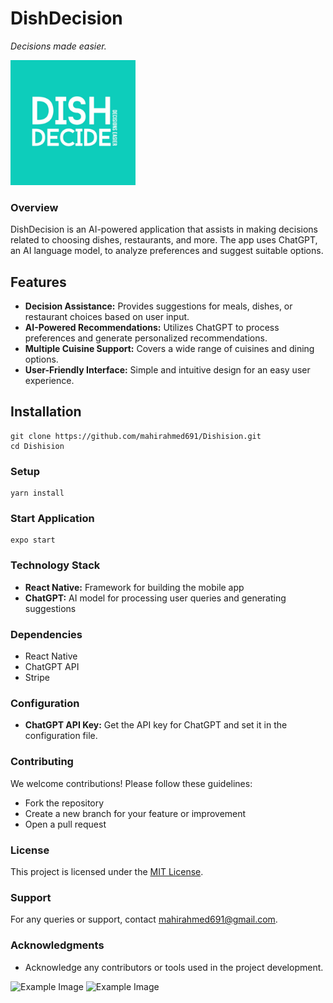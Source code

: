 # DishDecision
*Decisions made easier.*

<img src="https://github.com/mahirahmed691/Dishision/blob/main/assets/logo4.png" alt="Example Image" width="200" />

### Overview

DishDecision is an AI-powered application that assists in making decisions related to choosing dishes, restaurants, and more. The app uses ChatGPT, an AI language model, to analyze preferences and suggest suitable options.

## Features

- **Decision Assistance:** Provides suggestions for meals, dishes, or restaurant choices based on user input.
- **AI-Powered Recommendations:** Utilizes ChatGPT to process preferences and generate personalized recommendations.
- **Multiple Cuisine Support:** Covers a wide range of cuisines and dining options.
- **User-Friendly Interface:** Simple and intuitive design for an easy user experience.

## Installation
```
git clone https://github.com/mahirahmed691/Dishision.git
cd Dishision
```

### Setup
```
yarn install
```

### Start Application
```
expo start
```

### Technology Stack

- **React Native:** Framework for building the mobile app
- **ChatGPT:** AI model for processing user queries and generating suggestions

### Dependencies

- React Native
- ChatGPT API
- Stripe
  
### Configuration

- **ChatGPT API Key:** Get the API key for ChatGPT and set it in the configuration file.

### Contributing

We welcome contributions! Please follow these guidelines:
- Fork the repository
- Create a new branch for your feature or improvement
- Open a pull request

### License

This project is licensed under the [MIT License](link-to-license).

### Support

For any queries or support, contact [mahirahmed691@gmail.com](mailto:mahirahmed691@gmail.com).

### Acknowledgments

- Acknowledge any contributors or tools used in the project development.

<img src="https://media.licdn.com/dms/image/C4E03AQHtqec7iPC0XQ/profile-displayphoto-shrink_400_400/0/1656085518557?e=1704931200&v=beta&t=9zwk4-7giJLHcRSOcrZsG1ea5Y5fkHP5bD5FXYQ7LX8" alt="Example Image" width="100" />
<img src="https://media.licdn.com/dms/image/C5603AQHrZrhA1Us7qA/profile-displayphoto-shrink_800_800/0/1517398677029?e=1704931200&v=beta&t=Ja7jfPIwnFbgBVfD-_yl4PaLEqI5mfjXgRtLVEz13D4" alt="Example Image" width="100" />
